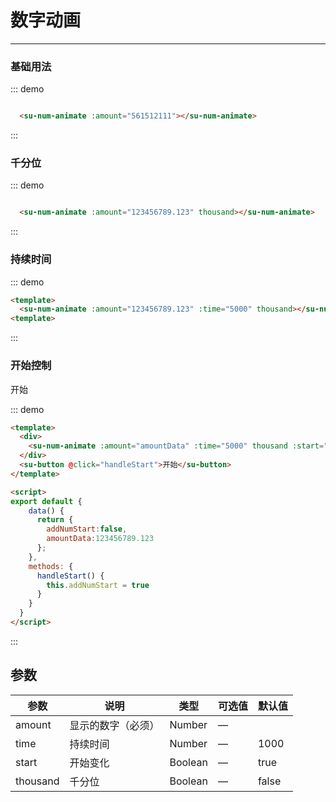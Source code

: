 <style>
  .w__tag{
    margin-right: 10px;
  }
</style>

# 数字动画
----
### 基础用法

<div class="demo-block">
  <su-num-animate :amount="3000"></su-num-animate>
</div>

::: demo
```html

  <su-num-animate :amount="561512111"></su-num-animate>

```
:::

### 千分位
<div class="demo-block">
  <su-num-animate :amount="123456789.123" thousand></su-num-animate>
</div>

::: demo
```html

  <su-num-animate :amount="123456789.123" thousand></su-num-animate>

```
:::


### 持续时间

<div class="demo-block">
  <su-num-animate :amount="123456789.123" :time="5000" thousand></su-num-animate>
</div>

::: demo
```html
<template>
  <su-num-animate :amount="123456789.123" :time="5000" thousand></su-num-animate>
<template>
```
:::


### 开始控制

<div class="demo-block">
  <div>
    <su-num-animate :amount="amountData" :time="5000" thousand :start="addNumStart"></su-num-animate>
  </div>
  <su-button @click="handleStart">开始</su-button>
</div>

::: demo
```html
<template>
  <div>
    <su-num-animate :amount="amountData" :time="5000" thousand :start="addNumStart"></su-num-animate>
  </div>
  <su-button @click="handleStart">开始</su-button>
</template>

<script>
export default {
    data() {
      return {
        addNumStart:false,
        amountData:123456789.123
      };
    },
    methods: {
      handleStart() {
        this.addNumStart = true
      }
    }
  }
</script>

```
:::



<script>
export default {
    data() {
      return {
        addNumStart:false,
        amountData:123456789.123
      };
    },
    methods: {
      handleStart() {
        this.addNumStart = true
      }
    }
  }
</script>



## 参数

| 参数      | 说明          | 类型      | 可选值                           | 默认值  |
|---------- |-------------- |---------- |--------------------------------  |-------- |
| amount | 显示的数字（必须） | Number | — |  |
| time | 持续时间 | Number | — | 1000 |
| start | 开始变化 | Boolean | — | true |
| thousand | 千分位 | Boolean | — | false |


